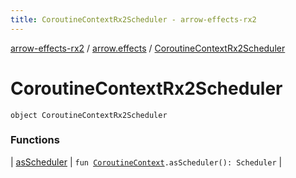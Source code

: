 ```yaml
---
title: CoroutineContextRx2Scheduler - arrow-effects-rx2
---
```


[arrow-effects-rx2](../../index.html) / [arrow.effects](../index.html) / [CoroutineContextRx2Scheduler](./index.html)

# CoroutineContextRx2Scheduler

`object CoroutineContextRx2Scheduler`

### Functions

| [asScheduler](as-scheduler.html) | `fun `[`CoroutineContext`](https://kotlinlang.org/api/latest/jvm/stdlib/kotlin.coroutines/-coroutine-context/index.html)`.asScheduler(): Scheduler` |

